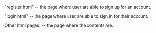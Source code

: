 "register.html"
-- the page where user are able to sign up for an account.

"login.html"
-- the page where user are able to sign in for their account.

Other html pages:
-- the page where the contents are.

